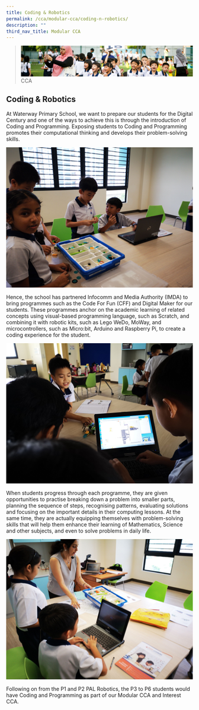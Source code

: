 ```yaml
---
title: Coding & Robotics
permalink: /cca/modular-cca/coding-n-robotics/
description: ""
third_nav_title: Modular CCA
---
```

>![](/images/CCA/CCA_02.jpg)
>CCA

## Coding & Robotics


At Waterway Primary School, we want to prepare our students for the Digital Century and
one of the ways to achieve this is through the introduction of Coding and Programming.
Exposing students to Coding and Programming promotes their computational thinking and
develops their problem-solving skills.


![](/images/CCA/Coding%20&%20Robotics%201.jpg)

Hence, the school has partnered Infocomm and Media Authority (IMDA) to bring
programmes such as the Code For Fun (CFF) and Digital Maker for our students. These
programmes anchor on the academic learning of related concepts using visual-based
programming language, such as Scratch, and combining it with robotic kits, such as Lego
WeDo, MoWay, and microcontrollers, such as Micro:bit, Arduino and Raspberry Pi, to
create a coding experience for the student.

![](/images/CCA/Coding%20&%20Robotics%202.jpg)

When students progress through each programme, they are given opportunities to practise
breaking down a problem into smaller parts, planning the sequence of steps, recognising
patterns, evaluating solutions and focusing on the important details in their computing
lessons. At the same time, they are actually equipping themselves with problem-solving
skills that will help them enhance their learning of Mathematics, Science and other
subjects, and even to solve problems in daily life.

![](/images/CCA/Coding%20&%20Robotics%203.jpg)

Following on from the P1 and P2 PAL Robotics, the P3 to P6 students would have Coding
and Programming as part of our Modular CCA and Interest CCA.

